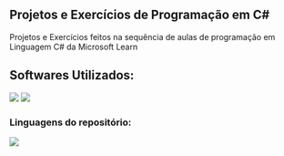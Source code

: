 ## Projetos e Exercícios de Programação em C#

  <p align="left">
    Projetos e Exercícios feitos na sequência de aulas de programação em Linguagem C# da Microsoft Learn
  </p>
</div>

<h2 align="left">
  Softwares Utilizados:
</h2>

<img src="https://img.shields.io/badge/C%23_C%23-512BD4?style=for-the-badge"><!-- -->
<img src="https://img.shields.io/badge/Visual_Studio_Code-0078D4?style=for-the-badge&logo=visual%20studio%20code&logoColor=white">

### Linguagens do repositório:

<img src="https://img.shields.io/badge/Visual_Studio_Code-0078D4?style=for-the-badge&logo=visual%20studio%20code&logoColor=white">
